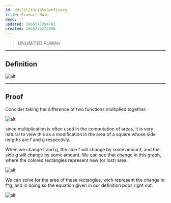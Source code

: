 ```yaml
---
id: ddi2jt2t3rjh5x8enfjjaxg
title: Product Rule
desc: ''
updated: 1665277294763
created: 1665276273998
---
```



> UNLIMITED POWAH

___

## Definition

![alt](../assets/images/intcalc_product_rule.svg)

___

## Proof

Concider taking the difference of two functions multiplied together.

![alt](../assets/images/multiplication_difference_example.svg)

since multiplication is often used in the computation of areas, it is very natural to view this as a modification in the area of a square whose side lengths are f and g respectivly.


When we change f and g, the side f will change by some amount, and the side g will change by some amount. We can see that change in this graph, where the colored rectangles represent new (or lost) area.

![alt](../assets/images/change_square.svg)

We can solve for the area of these rectangles, wich represent the change in f*g, and in doing so the equation given in our definition pops right out.

![alt](../assets/images/intcalc_product_rule.svg)

